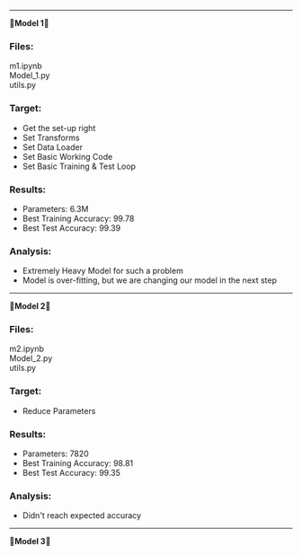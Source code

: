 ---------------------------------------------------------------------------------------------------------------------------------------------------------------------
&#x1F537;**Model 1**&#x1F537;

### Files:
m1.ipynb\
Model_1.py\
utils.py

### Target:
* Get the set-up right
* Set Transforms
* Set Data Loader
* Set Basic Working Code
* Set Basic Training  & Test Loop

### Results:
* Parameters: 6.3M
* Best Training Accuracy: 99.78
* Best Test Accuracy: 99.39

### Analysis:
* Extremely Heavy Model for such a problem
* Model is over-fitting, but we are changing our model in the next step

---------------------------------------------------------------------------------------------------------------------------------------------------------------------
&#x1F537;**Model 2**&#x1F537;

### Files:
m2.ipynb\
Model_2.py\
utils.py

### Target:
* Reduce Parameters

### Results:
* Parameters: 7820
* Best Training Accuracy: 98.81
* Best Test Accuracy: 99.35

### Analysis:
* Didn't reach expected accuracy


---------------------------------------------------------------------------------------------------------------------------------------------------------------------
&#x1F537;**Model 3**&#x1F537;


